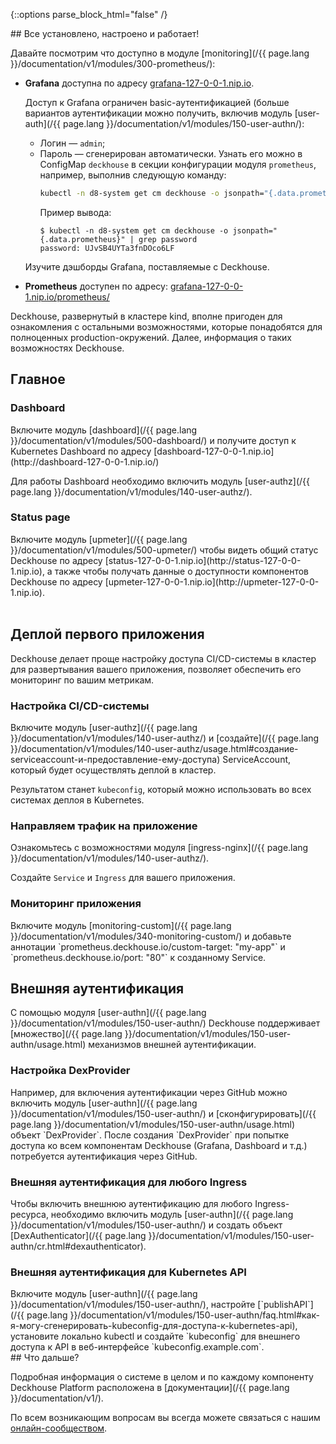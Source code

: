 <script type="text/javascript" src='{{ assets["getting-started.js"].digest_path }}'></script>
<script type="text/javascript" src='{{ assets["getting-started-finish.js"].digest_path }}'></script>
<script type="text/javascript" src='{{ assets["bcrypt.js"].digest_path }}'></script>

{::options parse_block_html="false" /}

<div markdown="1">
## Все установлено, настроено и работает!

Давайте посмотрим что доступно в модуле [monitoring](/{{ page.lang }}/documentation/v1/modules/300-prometheus/):

- **Grafana** доступна по адресу [grafana-127-0-0-1.nip.io](http://grafana-127-0-0-1.nip.io).

  Доступ к Grafana ограничен basic-аутентификацией (больше вариантов аутентификации можно получить, включив модуль [user-auth](/{{ page.lang }}/documentation/v1/modules/150-user-authn/):
  - Логин — `admin`;
  - Пароль — сгенерирован автоматически. Узнать его можно в ConfigMap `deckhouse` в секции конфигурации модуля `prometheus`, например, выполнив следующую команду:
    ```bash
    kubectl -n d8-system get cm deckhouse -o jsonpath="{.data.prometheus}" | grep password
    ```
    Пример вывода:
    ```
    $ kubectl -n d8-system get cm deckhouse -o jsonpath="{.data.prometheus}" | grep password 
    password: UJvSB4UYTa3fnDOco6LF
    ```
  
  Изучите дэшборды Grafana, поставляемые с Deckhouse.

- **Prometheus** доступен по адресу: [grafana-127-0-0-1.nip.io/prometheus/](http://grafana-127-0-0-1.nip.io/prometheus/)

</div>

Deckhouse, развернутый в кластере kind, вполне пригоден для ознакомления с остальными возможностями, которые понадобятся для полноценных production-окружений. Далее, информация о таких возможностях Deckhouse.

<section class="cards-blocks">

<div class="cards-blocks__content container">
<h2 class="cards-blocks__title text_h2">
Главное
</h2>
<div class="cards-blocks__cards">

<div class="cards-item cards-item_inverse">
<h3 class="cards-item__title text_h3">
Dashboard
</h3>
<div class="cards-item__text" markdown="1">
Включите модуль [dashboard](/{{ page.lang }}/documentation/v1/modules/500-dashboard/) и получите доступ к Kubernetes Dashboard по адресу [dashboard-127-0-0-1.nip.io](http://dashboard-127-0-0-1.nip.io/) 

Для работы Dashboard необходимо включить модуль [user-authz](/{{ page.lang }}/documentation/v1/modules/140-user-authz/).
</div>
</div>

<div class="cards-item cards-item_inverse">
<h3 class="cards-item__title text_h3">
Status page
</h3>
<div class="cards-item__text" markdown="1">
Включите модуль [upmeter](/{{ page.lang }}/documentation/v1/modules/500-upmeter/) чтобы видеть общий статус Deckhouse по адресу [status-127-0-0-1.nip.io](http://status-127-0-0-1.nip.io), а также чтобы получать данные о доступности компонентов Deckhouse по адресу [upmeter-127-0-0-1.nip.io](http://upmeter-127-0-0-1.nip.io).
</div>
</div>

<div style="width: 30%">&nbsp;</div>

</div>
</div>
</section>

<section class="cards-blocks">
<div class="cards-blocks__content container">
<h2 class="cards-blocks__title text_h2">
Деплой первого приложения
</h2>
<div markdown="1">
Deckhouse делает проще настройку доступа CI/CD-системы в кластер для развертывания вашего приложения, позволяет обеспечить его мониторинг по вашим метрикам.
</div>

<div class="cards-blocks__cards">

<div class="cards-item cards-item_inverse">
<h3 class="cards-item__title text_h3">
Настройка CI/CD-системы
</h3>
<div class="cards-item__text" markdown="1">
Включите модуль [user-authz](/{{ page.lang }}/documentation/v1/modules/140-user-authz/) и [создайте](/{{ page.lang }}/documentation/v1/modules/140-user-authz/usage.html#создание-serviceaccount-и-предоставление-ему-доступа) ServiceAccount, который будет осуществлять деплой в кластер.

Результатом станет `kubeconfig`, который можно использовать во всех системах деплоя в Kubernetes.
</div>
</div>

<div class="cards-item cards-item_inverse">
<h3 class="cards-item__title text_h3">
Направляем трафик на приложение
</h3>
<div class="cards-item__text" markdown="1">
Ознакомьтесь с возможностями модуля [ingress-nginx](/{{ page.lang }}/documentation/v1/modules/140-user-authz/). 

Создайте `Service` и `Ingress` для вашего приложения.
</div>
</div>

<div class="cards-item cards-item_inverse">
<h3 class="cards-item__title text_h3">
Мониторинг приложения
</h3>
<div class="cards-item__text" markdown="1">
Включите модуль [monitoring-custom](/{{ page.lang }}/documentation/v1/modules/340-monitoring-custom/) и добавьте аннотации `prometheus.deckhouse.io/custom-target: "my-app"` и `prometheus.deckhouse.io/port: "80"` к созданному
Service.
</div>
</div>

</div>
</div>
</section>

<section class="cards-blocks">
<div class="cards-blocks__content container">
<h2 class="cards-blocks__title text_h2">
Внешняя аутентификация
</h2>
<div markdown="1">
С помощью модуля [user-authn](/{{ page.lang }}/documentation/v1/modules/150-user-authn/) Deckhouse поддерживает [множество](/{{ page.lang }}/documentation/v1/modules/150-user-authn/usage.html)
механизмов внешней аутентификации.
</div>
<div class="cards-blocks__cards">

<div class="cards-item cards-item_inverse">
<h3 class="cards-item__title text_h3">
Настройка DexProvider
</h3>
<div class="cards-item__text" markdown="1">
Например, для включения аутентификации через GitHub можно включить модуль [user-authn](/{{ page.lang }}/documentation/v1/modules/150-user-authn/) и [сконфигурировать](/{{ page.lang }}/documentation/v1/modules/150-user-authn/usage.html) объект
`DexProvider`. После создания `DexProvider` при попытке доступа ко всем компонентам Deckhouse (Grafana, Dashboard и
т.д.) потребуется аутентификация через GitHub.
</div>
</div>

<div class="cards-item cards-item_inverse">
<h3 class="cards-item__title text_h3">
Внешняя аутентификация для любого Ingress
</h3>
<div class="cards-item__text" markdown="1">
Чтобы включить внешнюю аутентификацию для любого Ingress-ресурса, необходимо включить модуль [user-authn](/{{ page.lang }}/documentation/v1/modules/150-user-authn/) и создать объект
[DexAuthenticator](/{{ page.lang }}/documentation/v1/modules/150-user-authn/cr.html#dexauthenticator).
</div>
</div>

<div class="cards-item cards-item_inverse">
<h3 class="cards-item__title text_h3">
Внешняя аутентификация для Kubernetes API
</h3>
<div class="cards-item__text" markdown="1">
Включите модуль [user-authn](/{{ page.lang }}/documentation/v1/modules/150-user-authn/), настройте [`publishAPI`](/{{ page.lang }}/documentation/v1/modules/150-user-authn/faq.html#как-я-могу-сгенерировать-kubeconfig-для-доступа-к-kubernetes-api), установите локально kubectl и создайте `kubeconfig` для внешнего доступа к API в веб-интерфейсе `kubeconfig.example.com`.
</div>
</div>

</div>
</div>
</section>

<div markdown="1">
## Что дальше?

Подробная информация о системе в целом и по каждому компоненту Deckhouse Platform расположена в
[документации](/{{ page.lang }}/documentation/v1/).

По всем возникающим вопросам вы всегда можете связаться с нашим [онлайн-сообществом](/ru/community/about.html#online-community).
</div>
